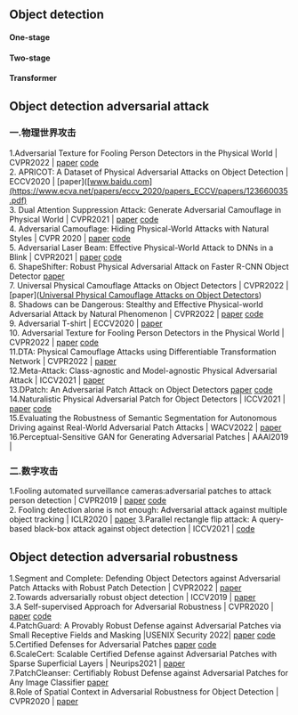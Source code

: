 ## Object detection
#### One-stage
#### Two-stage
#### Transformer


## Object detection adversarial attack

### 一.物理世界攻击
1.Adversarial Texture for Fooling Person Detectors in the Physical World | CVPR2022 |
[paper](https://openaccess.thecvf.com/content/CVPR2022/papers/Hu_Adversarial_Texture_for_Fooling_Person_Detectors_in_the_Physical_World_CVPR_2022_paper.pdf)
[code](https://github.com/WhoTHU/Adversarial_Texture)<br>
2. APRICOT: A Dataset of Physical Adversarial Attacks on Object Detection | ECCV2020 |
 [paper]([www.baidu.com](https://www.ecva.net/papers/eccv_2020/papers_ECCV/papers/123660035.pdf)<br>
3. Dual Attention Suppression Attack: Generate Adversarial Camouflage in Physical World | CVPR2021 |
[paper](https://openaccess.thecvf.com/content/CVPR2021/papers/Wang_Dual_Attention_Suppression_Attack_Generate_Adversarial_Camouflage_in_Physical_World_CVPR_2021_paper.pdf) 
[code](https://github.com/nlsde-safety-team/DualAttentionAttack)<br>
4. Adversarial Camouflage: Hiding Physical-World Attacks with Natural Styles | CVPR 2020 |
[paper](https://openaccess.thecvf.com/content_CVPR_2020/papers/Duan_Adversarial_Camouflage_Hiding_Physical-World_Attacks_With_Natural_Styles_CVPR_2020_paper.pdf)
[code](https://github.com/RjDuan/AdvCam-Hide-Adv-with-Natural-Styles)<br>
5. Adversarial Laser Beam: Effective Physical-World Attack to DNNs in a Blink | CVPR2021 |
[paper](https://openaccess.thecvf.com/content/CVPR2021/papers/Duan_Adversarial_Laser_Beam_Effective_Physical-World_Attack_to_DNNs_in_a_CVPR_2021_paper.pdf) 
[code](https://github.com/RjDuan/Advlight)<br>
6. ShapeShifter: Robust Physical Adversarial Attack on Faster R-CNN Object Detector [paper](https://arxiv.org/pdf/1804.05810.pdf)<br>
7. Universal Physical Camouflage Attacks on Object Detectors  | CVPR2022 |
[paper]([Universal Physical Camouflage Attacks on Object Detectors](https://openaccess.thecvf.com/content_CVPR_2020/papers/Huang_Universal_Physical_Camouflage_Attacks_on_Object_Detectors_CVPR_2020_paper.pdf))<br>
8. Shadows can be Dangerous: Stealthy and Effective Physical-world Adversarial Attack by Natural Phenomenon | CVPR2022 |
[paper](https://openaccess.thecvf.com/content/CVPR2022/papers/Zhong_Shadows_Can_Be_Dangerous_Stealthy_and_Effective_Physical-World_Adversarial_Attack_CVPR_2022_paper.pdf) 
[code](https://github.com/hncszyq/ShadowAttack)<br>
9. Adversarial T-shirt | ECCV2020 |
[paper](https://www.ecva.net/papers/eccv_2020/papers_ECCV/papers/123500647.pdf)<br>
10. Adversarial Texture for Fooling Person Detectors in the Physical World | CVPR2022 |
[paper](https://openaccess.thecvf.com/content/CVPR2022/papers/Hu_Adversarial_Texture_for_Fooling_Person_Detectors_in_the_Physical_World_CVPR_2022_paper.pdf)
[code](https://github.com/WhoTHU/Adversarial_Texture)<br>
11.DTA: Physical Camouflage Attacks using Differentiable Transformation Network | CVPR2022 |
[paper](https://openaccess.thecvf.com/content/CVPR2022/papers/Suryanto_DTA_Physical_Camouflage_Attacks_Using_Differentiable_Transformation_Network_CVPR_2022_paper.pdf)<br>
12.Meta-Attack: Class-agnostic and Model-agnostic Physical Adversarial Attack | ICCV2021 |
[paper](https://openaccess.thecvf.com/content/ICCV2021/papers/Feng_Meta-Attack_Class-Agnostic_and_Model-Agnostic_Physical_Adversarial_Attack_ICCV_2021_paper.pdf)<br>
13.DPatch: An Adversarial Patch Attack on Object Detectors
[paper](https://arxiv.org/pdf/1806.02299v4.pdf)
[code](https://github.com/veralauee/DPatch)<br>
14.Naturalistic Physical Adversarial Patch for Object Detectors | ICCV2021 |
[paper](https://openaccess.thecvf.com/content/ICCV2021/papers/Hu_Naturalistic_Physical_Adversarial_Patch_for_Object_Detectors_ICCV_2021_paper.pdf)
[code](https://github.com/aiiu-lab/naturalistic-adversarial-patch)<br>
15.Evaluating the Robustness of Semantic Segmentation for Autonomous Driving against Real-World Adversarial Patch Attacks | WACV2022 |
[paper](https://openaccess.thecvf.com/content/WACV2022/papers/Nesti_Evaluating_the_Robustness_of_Semantic_Segmentation_for_Autonomous_Driving_Against_WACV_2022_paper.pdf)<br>
16.Perceptual-Sensitive GAN for Generating Adversarial Patches | AAAI2019 |<br>




### 二.数字攻击
1.Fooling automated surveillance cameras:adversarial patches to attack person detection | CVPR2019 |
[paper](https://openaccess.thecvf.com/content_CVPRW_2019/papers/CV-COPS/Thys_Fooling_Automated_Surveillance_Cameras_Adversarial_Patches_to_Attack_Person_Detection_CVPRW_2019_paper.pdf)
[code](https://gitlab.com/EAVISE/adversarial-yolo)<br>
2. Fooling detection alone is not enough: Adversarial attack against multiple object tracking | ICLR2020 |
[paper](https://par.nsf.gov/servlets/purl/10197165)
3.Parallel rectangle flip attack: A query-based black-box attack against object detection | ICCV2021 |
[code](https://openaccess.thecvf.com/content/ICCV2021/papers/Liang_Parallel_Rectangle_Flip_Attack_A_Query-Based_Black-Box_Attack_Against_Object_ICCV_2021_paper.pdf)


## Object detection adversarial robustness
1.Segment and Complete: Defending Object Detectors against Adversarial Patch Attacks with Robust Patch Detection | CVPR2022 |
[paper](https://openaccess.thecvf.com/content/CVPR2022/papers/Liu_Segment_and_Complete_Defending_Object_Detectors_Against_Adversarial_Patch_Attacks_CVPR_2022_paper.pdf)<br>
2.Towards adversarially robust object detection |  ICCV2019 |
[paper](https://openaccess.thecvf.com/content_ICCV_2019/papers/Zhang_Towards_Adversarially_Robust_Object_Detection_ICCV_2019_paper.pdf)<br>
3.A Self-supervised Approach for Adversarial Robustness | CVPR2020 |
[paper](https://openaccess.thecvf.com/content_CVPR_2020/papers/Naseer_A_Self-supervised_Approach_for_Adversarial_Robustness_CVPR_2020_paper.pdf)
[code](https://github.com/Muzammal-Naseer/NRP)<br>
4.PatchGuard: A Provably Robust Defense against Adversarial Patches via Small Receptive Fields and Masking |USENIX Security 2022|
[paper](https://arxiv.org/pdf/2005.10884v5.pdf)
[code](https://github.com/inspire-group/PatchGuard)<br>
5.Certified Defenses for Adversarial Patches
[paper](https://openreview.net/pdf?id=HyeaSkrYPH)
[code](https://github.com/Ping-C/certifiedpatchdefense)<br>
6.ScaleCert: Scalable Certified Defense against Adversarial Patches with Sparse Superficial Layers | Neurips2021 |
[paper](https://proceedings.neurips.cc/paper/2021/file/ed519c02f134f2cdd836cba387b6a3c8-Paper.pdf)<br>
7.PatchCleanser: Certifiably Robust Defense against Adversarial Patches for Any Image Classifier
[paper](https://www.usenix.org/system/files/sec22fall_xiang.pdf)<br>
8.Role of Spatial Context in Adversarial Robustness for Object Detection | CVPR2020 |
[paper](https://openaccess.thecvf.com/content_CVPRW_2020/papers/w47/Saha_Role_of_Spatial_Context_in_Adversarial_Robustness_for_Object_Detection_CVPRW_2020_paper.pdf)<br>

